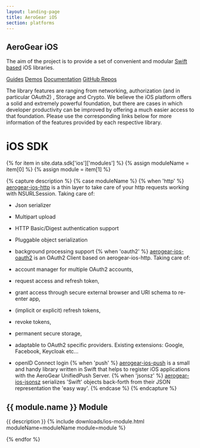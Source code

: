 ```yaml
---
layout: landing-page
title: AeroGear iOS
section: platforms
---
```


<article class="push">

  <h1><i class="fa fa-apple"></i> AeroGear iOS</h1>
  <p class="alt">The aim of the project is to provide a set of convenient and modular <a href="https://developer.apple.com/swift/">Swift based</a> iOS libraries.</p>

  <p>
    <a href="/getstarted/guides/" class="btn btn-primary"><i class="fa fa-book"></i> Guides</a>
    <a href="/getstarted/demos/#ios" class="btn btn-primary"><i class="fa fa-cogs"></i> Demos</a>
    <a href="/docs/specs/" class="btn btn-primary"><i class="fa fa-file-text-o"></i> Documentation</a>
    <a href="https://github.com/aerogear/?query=ios" class="btn btn-primary"><i class="fa fa-github-alt"></i> GitHub Repos</a>
  </p>

  <p>The library features are ranging from networking, authorization (and in particular OAuth2) , Storage and Crypto. We believe the iOS platform offers a solid  and extremely powerful foundation, but there are cases in which developer productivity can be improved by offering a much easier access to that foundation.  Please use the corresponding links below for more information of the features provided by each respective library.</p>

</article><!-- feature -->

# iOS SDK

{% for item in site.data.sdk['ios']['modules'] %}
{% assign moduleName = item[0] %}
{% assign module = item[1] %}

<!-- CAPTURE DESCRIPTION -->
{% capture description %}
{% case moduleName %}
{% when 'http' %}
[aerogear-ios-http](https://github.com/aerogear/aerogear-ios-http/) is a thin layer to take care of your http requests working with NSURLSession. Taking care of:

* Json serializer
* Multipart upload
* HTTP Basic/Digest authentication support
* Pluggable object serialization
* background processing support
{% when 'oauth2' %}
[aerogear-ios-oauth2](https://github.com/aerogear/aerogear-ios-oauth2/) is an OAuth2 Client based on aerogear-ios-http. Taking care of:

* account manager for multiple OAuth2 accounts,
* request access and refresh token,
* grant access through secure external browser and URI schema to re-enter app,
* (implicit or explicit) refresh tokens,
* revoke tokens,
* permanent secure storage,
* adaptable to OAuth2 specific providers. Existing extensions: Google, Facebook, Keycloak etc...
* openID Connect login
{% when 'push' %}
[aerogear-ios-push](https://github.com/aerogear/aerogear-ios-push/) is a small and handy library written in Swift that helps to register iOS applications with the AeroGear UnifiedPush Server.
{% when 'jsonsz' %}
[aerogear-ios-jsonsz](https://github.com/aerogear/aerogear-ios-jsonsz/) serializes 'Swift' objects back-forth from their JSON representation the 'easy way'.
{% endcase %}
{% endcapture %}
<!-- END DESCRIPTION -->

## <i class="fa {{ site.data.modules[module.module]['icon'] }}"></i> <strong>{{ module.name }}</strong> Module
{{ description }}
{% include downloads/ios-module.html moduleName=moduleName module=module %}

{% endfor %}